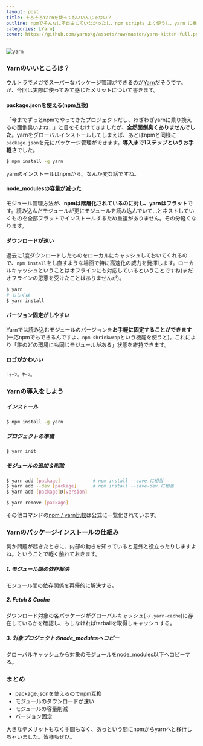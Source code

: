 ```yaml
---
layout: post
title: そろそろYarnを使ってもいいんじゃない？
outline: npmでそんなに不自由していなかったし、npm scripts よく使うし、yarn に乗り換える必要ってあるのかなー。今までnpmで運用してたのに急に乗り換えることなんてできるのかなー。そんな思いを胸に秘めている人にYarnの良さと導入の簡単さを伝えるために書きました。ええ、自分自身のことです😌
categories: [Yarn]
cover: https://github.com/yarnpkg/assets/raw/master/yarn-kitten-full.png?raw=true
---
```


![yarn](https://github.com/yarnpkg/assets/raw/master/yarn-kitten-full.png?raw=true)

### Yarnのいいところは？

ウルトラでメガでスーパーなパッケージ管理ができるのが[Yarn](https://yarnpkg.com/en/)だそうです。  
が、今回は実際に使ってみて感じたメリットについて書きます。

#### package.jsonを使える(npm互換)

「今までずっとnpmでやってきたプロジェクトだし、わざわざyarnに乗り換えるの面倒臭いよね…」と目をそむけてきましたが、**全然面倒臭くありませんでした**。yarnをグローバルインストールしてしまえば、あとはnpmと同様に`package.json`を元にパッケージ管理ができます。**導入まで1ステップというお手軽さ**でした。

```bash
$ npm install -g yarn
```
yarnのインストールはnpmから。なんか変な話ですね。

#### node_modulesの容量が減った

モジュール管理方法が、**npmは階層化されているのに対し、yarnはフラット**です。読み込んだモジュールが更にモジュールを読み込んでいて…とネストしていくものを全部フラットでインストールするため重複がありません。その分軽くなります。

#### ダウンロードが速い

過去に1度ダウンロードしたものをローカルにキャッシュしておいてくれるので、`npm install`をし直すような場面で特に高速化の威力を発揮します。ローカルキャッシュということはオフラインにも対応しているということですね(まだオフラインの恩恵を受けたことはありませんが)。

```bash
$ yarn
# もしくは
$ yarn install
```

#### バージョン固定がしやすい

Yarnでは読み込むモジュールのバージョンを**お手軽に固定することができます**(一応npmでもできるんですよ、`npm shrinkwrap`という機能を使うと)。これにより「誰のどの環境にも同じモジュールがある」状態を維持できます。


#### ロゴがかわいい

ﾆｬｰﾝ。ﾔｰﾝ。


### Yarnの導入をしよう

##### インストール

```bash
$ npm install -g yarn
```

##### プロジェクトの準備

```bash
$ yarn init
```

##### モジュールの追加＆削除

```bash
$ yarn add [package]            # npm install --save に相当
$ yarn add --dev [package]      # npm install --save-dev に相当
$ yarn add [package]@[version]

$ yarn remove [package]
```

その他コマンドの[npm / yarn比較](https://yarnpkg.com/en/docs/migrating-from-npm#toc-cli-commands-comparison)は公式に一覧化されています。


### Yarnのパッケージインストールの仕組み

何か問題が起きたときに、内部の動きを知っていると意外と役立ったりしますよね。ということで軽く触れておきます。

##### 1. モジュール間の依存解決
モジュール間の依存関係を再帰的に解決する。

##### 2. Fetch & Cache
ダウンロード対象の各パッケージがグローバルキャッシュ(`~/.yarn-cache`)に存在しているかを確認し、もしなければtarballを取得しキャッシュする。

##### 3. 対象プロジェクトのnode_modulesへコピー
グローバルキャッシュから対象のモジュールをnode_modules以下へコピーする。

### まとめ

* package.jsonを使えるのでnpm互換
* モジュールのダウンロードが速い
* モジュールの容量削減
* バージョン固定

大きなデメリットもなく手間もなく、あっという間にnpmからyarnへと移行しちゃいました。皆様もぜひ。
